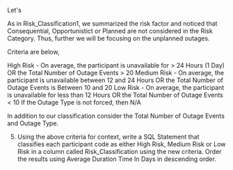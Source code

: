 
Let's 

As in Risk_Classification1, we summarized the risk factor and noticed that Consequential, Opportunistict or Planned are not considered in the Risk Category. Thus, further we will be focusing on the unplanned outages.

Criteria are below,

High Risk - On average, the participant is unavailable for > 24 Hours (1 Day) OR the Total Number of Outage Events > 20
Medium Risk - On average, the participant is unavailable between 12 and 24 Hours OR the Total Number of Outage Events is Between 10 and 20
Low Risk - On average, the participant is unavailable for less than 12 Hours OR the Total Number of Outage Events < 10
If the Outage Type is not forced, then N/A

In addition to our classification consider the Total Number of Outage Events and Outage Type.

5) Using the above criteria for context, write a SQL Statement that classifies each participant code as either High Risk, Medium Risk or Low Risk in a column called Risk_Classification using the new criteria. Order the results using Average Duration Time In Days in descending order.